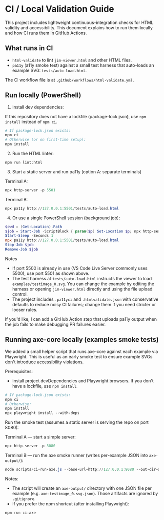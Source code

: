 # CI / Local Validation Guide

This project includes lightweight continuous-integration checks for HTML validity and accessibility. This document explains how to run them locally and how CI runs them in GitHub Actions.

## What runs in CI

- `html-validate` to lint `jim-viewer.html` and other HTML files.
- `pa11y` (a11y smoke test) against a small test harness that auto-loads an example SVG: `tests/auto-load.html`.

The CI workflow file is at `.github/workflows/html-validate.yml`.

## Run locally (PowerShell)

1. Install dev dependencies:

If this repository does not have a lockfile (package-lock.json), use `npm install` instead of `npm ci`.

```powershell
# If package-lock.json exists:
npm ci
# Otherwise (or on first-time setup):
npm install
```

2. Run the HTML linter:

```powershell
npm run lint:html
```

3. Start a static server and run pa11y (option A: separate terminals)

Terminal A:

```powershell
npx http-server -p 5501
```

Terminal B:

```powershell
npx pa11y http://127.0.0.1:5501/tests/auto-load.html
```

4. Or use a single PowerShell session (background job):

```powershell
$cwd = (Get-Location).Path
$job = Start-Job -ScriptBlock { param($p) Set-Location $p; npx http-server -p 5501 } -ArgumentList $cwd
Start-Sleep -Seconds 1
npx pa11y http://127.0.0.1:5501/tests/auto-load.html
Stop-Job $job
Remove-Job $job
```

Notes

- If port 5500 is already in use (VS Code Live Server commonly uses 5500), use port 5501 as shown above.
- The test harness at `tests/auto-load.html` instructs the viewer to load `examples/testimage_0.svg`. You can change the example by editing the harness or opening `jim-viewer.html` directly and using the file upload control.
- The project includes `.pa11yci` and `.htmlvalidate.json` with conservative defaults to reduce noisy CI failures; change them if you need stricter or looser rules.

If you'd like, I can add a GitHub Action step that uploads pa11y output when the job fails to make debugging PR failures easier.

## Running axe-core locally (examples smoke tests)

We added a small helper script that runs axe-core against each example via Playwright. This is useful as an early smoke test to ensure example SVGs don't introduce accessibility violations.

Prerequisites:

- Install project devDependencies and Playwright browsers. If you don't have a lockfile, use `npm install`.

```powershell
# If package-lock.json exists:
npm ci
# Otherwise:
npm install
npx playwright install --with-deps
```

Run the smoke test (assumes a static server is serving the repo on port 8080):

Terminal A — start a simple server:

```powershell
npx http-server -p 8080
```

Terminal B — run the axe smoke runner (writes per-example JSON into `axe-output/`):

```powershell
node scripts/ci-run-axe.js --base-url=http://127.0.0.1:8080 --out-dir=axe-output --fail-on-violations=true
```

Notes:

- The script will create an `axe-output/` directory with one JSON file per example (e.g. `axe-testimage_0.svg.json`). Those artifacts are ignored by `.gitignore`.
- If you prefer the npm shortcut (after installing Playwright):

```powershell
npm run ci:axe
```
